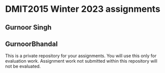 # DMIT2015 Winter 2023 assignments

## Gurnoor Singh

## GurnoorBhandal

This is a private repository for your assignments. 
You will use this only for evaluation work. 
Assignment work not submitted within this repository will not be evaluated.
